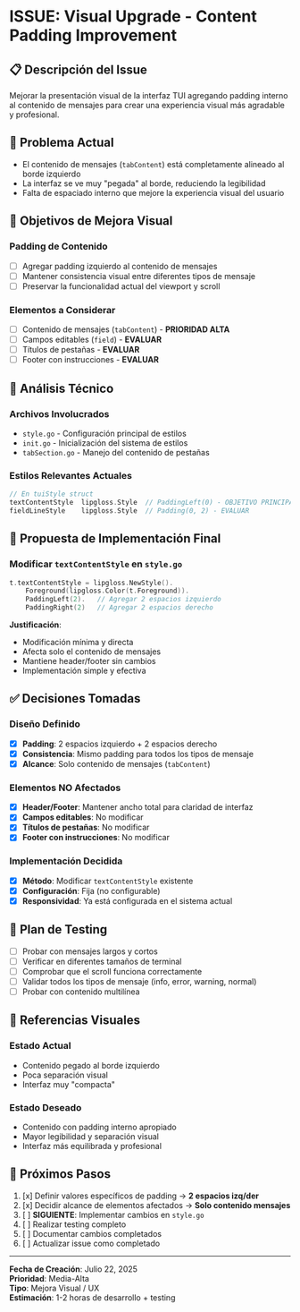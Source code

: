 # ISSUE: Visual Upgrade - Content Padding Improvement

## 📋 Descripción del Issue

Mejorar la presentación visual de la interfaz TUI agregando padding interno al contenido de mensajes para crear una experiencia visual más agradable y profesional.

## 🎯 Problema Actual

- El contenido de mensajes (`tabContent`) está completamente alineado al borde izquierdo
- La interfaz se ve muy "pegada" al borde, reduciendo la legibilidad
- Falta de espaciado interno que mejore la experiencia visual del usuario

## 🎨 Objetivos de Mejora Visual

### Padding de Contenido
- [ ] Agregar padding izquierdo al contenido de mensajes
- [ ] Mantener consistencia visual entre diferentes tipos de mensaje
- [ ] Preservar la funcionalidad actual del viewport y scroll

### Elementos a Considerar
- [ ] Contenido de mensajes (`tabContent`) - **PRIORIDAD ALTA**
- [ ] Campos editables (`field`) - **EVALUAR**
- [ ] Títulos de pestañas - **EVALUAR**  
- [ ] Footer con instrucciones - **EVALUAR**

## 🔧 Análisis Técnico

### Archivos Involucrados
- `style.go` - Configuración principal de estilos
- `init.go` - Inicialización del sistema de estilos
- `tabSection.go` - Manejo del contenido de pestañas

### Estilos Relevantes Actuales
```go
// En tuiStyle struct
textContentStyle  lipgloss.Style  // PaddingLeft(0) - OBJETIVO PRINCIPAL
fieldLineStyle    lipgloss.Style  // Padding(0, 2) - EVALUAR
```

## 🎯 Propuesta de Implementación Final

### Modificar `textContentStyle` en `style.go`
```go
t.textContentStyle = lipgloss.NewStyle().
    Foreground(lipgloss.Color(t.Foreground)).
    PaddingLeft(2).   // Agregar 2 espacios izquierdo
    PaddingRight(2)   // Agregar 2 espacios derecho
```

**Justificación**: 
- Modificación mínima y directa
- Afecta solo el contenido de mensajes
- Mantiene header/footer sin cambios
- Implementación simple y efectiva

## ✅ Decisiones Tomadas

### Diseño Definido
- [x] **Padding**: 2 espacios izquierdo + 2 espacios derecho
- [x] **Consistencia**: Mismo padding para todos los tipos de mensaje
- [x] **Alcance**: Solo contenido de mensajes (`tabContent`)

### Elementos NO Afectados
- [x] **Header/Footer**: Mantener ancho total para claridad de interfaz
- [x] **Campos editables**: No modificar
- [x] **Títulos de pestañas**: No modificar
- [x] **Footer con instrucciones**: No modificar

### Implementación Decidida
- [x] **Método**: Modificar `textContentStyle` existente
- [x] **Configuración**: Fija (no configurable)
- [x] **Responsividad**: Ya está configurada en el sistema actual

## 🧪 Plan de Testing

- [ ] Probar con mensajes largos y cortos
- [ ] Verificar en diferentes tamaños de terminal
- [ ] Comprobar que el scroll funciona correctamente
- [ ] Validar todos los tipos de mensaje (info, error, warning, normal)
- [ ] Probar con contenido multilínea

## 📸 Referencias Visuales

### Estado Actual
- Contenido pegado al borde izquierdo
- Poca separación visual
- Interfaz muy "compacta"

### Estado Deseado
- Contenido con padding interno apropiado
- Mayor legibilidad y separación visual
- Interfaz más equilibrada y profesional

## 🚀 Próximos Pasos

1. [x] Definir valores específicos de padding → **2 espacios izq/der**
2. [x] Decidir alcance de elementos afectados → **Solo contenido mensajes**
3. [ ] **SIGUIENTE**: Implementar cambios en `style.go`
4. [ ] Realizar testing completo
5. [ ] Documentar cambios completados
6. [ ] Actualizar issue como completado

---

**Fecha de Creación**: Julio 22, 2025  
**Prioridad**: Media-Alta  
**Tipo**: Mejora Visual / UX  
**Estimación**: 1-2 horas de desarrollo + testing